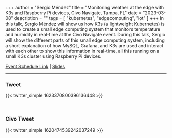 +++
author = "Sergio Méndez"
title = "Monitoring weather at the edge with K3s and Raspberry Pi devices, Civo Navigate, Tampa, FL"
date = "2023-03-08"
description = ""
tags = [
    "kubernetes",
    "edgecomputing",
    "iot"
]
+++
In this talk, Sergio Méndez will show us how K3s (a lightweight Kubernetes) is used to create a small edge computing system that monitors temperature and humidity in real-time at the Civo Navigate event. During this talk, Sergio will show the different parts of this small edge computing system, including a short explanation of how MySQL, Grafana, and K3s are used and interact with each other to show this information in real-time, all this running on a small K3s cluster using Raspberry Pi devices.

[Event Schedule Link](https://www.civo.com/navigate/schedule) | 
[Slides](https://b.link/K3sWeatherCivoNavigate2023)
<!--more-->
---

### Tweet

{{< twitter_simple 1623370800396136448 >}}

<br>

### Civo Tweet

{{< twitter_simple 1620474539242037249 >}}

<br>